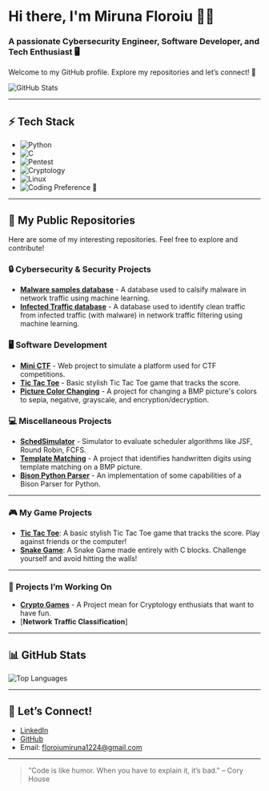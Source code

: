 # Hi there, I'm **Miruna Floroiu** 👩‍💻
### A passionate **Cybersecurity Engineer**, **Software Developer**, and **Tech Enthusiast** 🖥️
Welcome to my GitHub profile. Explore my repositories and let’s connect! 🔐

![GitHub Stats](https://github-readme-stats.vercel.app/api?username=miruna1224&show_icons=true&hide_title=true&hide=prs&count_private=true&hide_rank=true)

---

## ⚡ Tech Stack
- ![Python](https://img.shields.io/badge/-Python-3776AB?style=flat&logo=python&logoColor=white)
- ![C](https://img.shields.io/badge/-C-A8B9CC?style=flat&logo=c&logoColor=white)
- ![Pentest](https://img.shields.io/badge/-Pentest-1675C5?style=flat&logo=security&logoColor=white)
- ![Cryptology](https://img.shields.io/badge/-Cryptology-9B4D96?style=flat&logo=key&logoColor=white)
- ![Linux](https://img.shields.io/badge/-Linux-FCC624?style=flat&logo=linux&logoColor=black)
- ![Coding Preference](https://img.shields.io/badge/-snake_case-00C853?style=flat&logo=python&logoColor=white) 🐍

---

## 🔗 My Public Repositories
Here are some of my interesting repositories. Feel free to explore and contribute!

### 🔒 **Cybersecurity & Security Projects**
- [**Malware samples database**](https://github.com/miruna1224/Malware-Samples.git) - A database used to calsify malware in network traffic using machine learning.
- [**Infected Traffic database**](https://github.com/miruna1224/Infected_traffic.git) - A database used to identify clean traffic from infected traffic (with malware) in network traffic filtering using machine learning.

### 🖥️ **Software Development**
- [**Mini CTF**](https://github.com/miruna1224/mini-ctf) - Web project to simulate a platform used for CTF competitions.
- [**Tic Tac Toe**](https://github.com/miruna1224/tic-tac-toe) - Basic stylish Tic Tac Toe game that tracks the score.
- [**Picture Color Changing**](https://github.com/miruna1224/picture-color-changing) - A project for changing a BMP picture's colors to sepia, negative, grayscale, and encryption/decryption.

### 💻 **Miscellaneous Projects**
- [**SchedSimulator**](https://github.com/miruna1224/schedsimulator) - Simulator to evaluate scheduler algorithms like JSF, Round Robin, FCFS.
- [**Template Matching**](https://github.com/miruna1224/template-matching) - A project that identifies handwritten digits using template matching on a BMP picture.
- [**Bison Python Parser**](https://github.com/miruna1224/PythonBisonParser.git) - An implementation of some capabilities of a Bison Parser for Python.

---
### 🎮 **My Game Projects**
- [**Tic Tac Toe**](https://github.com/miruna1224/tic-tac-toe): A basic stylish Tic Tac Toe game that tracks the score. Play against friends or the computer!
- [**Snake Game**](https://github.com/miruna1224/snake-game): A Snake Game made entirely with C blocks. Challenge yourself and avoid hitting the walls!
------

### 🚀 **Projects I’m Working On**
- [**Crypto Games**](https://github.com/miruna1224/CriptoGames.git) - A Project mean for Cryptology enthusiats that want to have fun.
- [**Network Traffic Classification**]
---

## 📊 GitHub Stats

![Top Languages](https://github-readme-stats.vercel.app/api/top-langs/?username=miruna1224&layout=compact&show_icons=true&hide_title=true)

---

## 💬 Let’s Connect!
- [LinkedIn](https://www.linkedin.com/in/mirunafloroiu/)
- [GitHub](https://github.com/miruna1224)
- Email: [floroiumiruna1224@gmail.com](mailto:floroiumiruna1224@gmail.com)

---


> "Code is like humor. When you have to explain it, it’s bad." – Cory House

